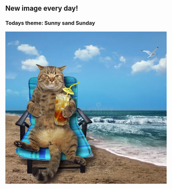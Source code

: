 ## New image every day!
### Todays theme: Sunny sand Sunday
![regex](images/sunny-sand/fgyjgyjgy.png)
